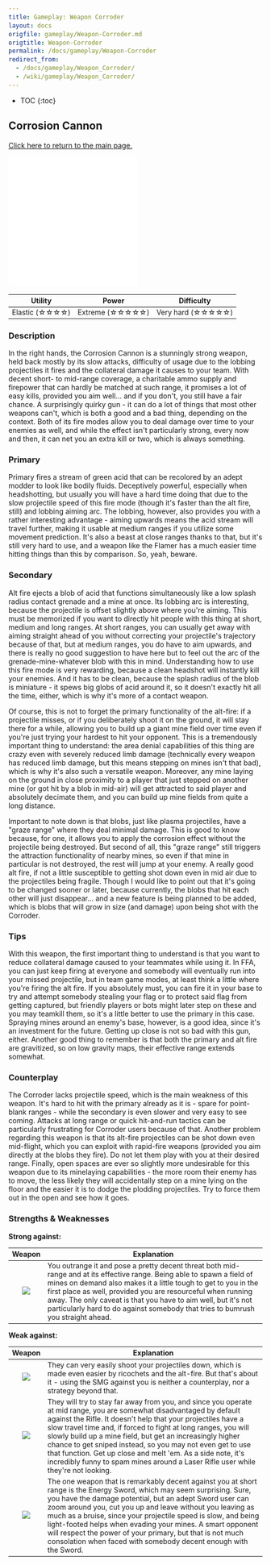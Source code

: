 ```yaml
---
title: Gameplay: Weapon Corroder
layout: docs
origfile: gameplay/Weapon-Corroder.md
origtitle: Weapon-Corroder
permalink: /docs/gameplay/Weapon-Corroder
redirect_from:
  - /docs/gameplay/Weapon_Corroder/
  - /wiki/gameplay/Weapon_Corroder/
---
```

* TOC
{:toc}
## Corrosion Cannon

[Click here to return to the main page.](Weapons-Guide)

<img src="../images/weapons/corroder.png" width="256px"/>

| Utility | Power | Difficulty |
|------------------|--------------------|---------------------|
| Elastic (☆☆☆☆) | Extreme (☆☆☆☆☆) | Very hard (☆☆☆☆☆) |

### Description

In the right hands, the Corrosion Cannon is a stunningly strong weapon, held back mostly by its slow attacks, difficulty of usage due to the lobbing projectiles it fires and the collateral damage it causes to your team. With decent short- to mid-range coverage, a charitable ammo supply and firepower that can hardly be matched at such range, it promises a lot of easy kills, provided you aim well... and if you don't, you still have a fair chance. A surprisingly quirky gun - it can do a lot of things that most other weapons can't, which is both a good and a bad thing, depending on the context. Both of its fire modes allow you to deal damage over time to your enemies as well, and while the effect isn't particularly strong, every now and then, it can net you an extra kill or two, which is always something.

### Primary

Primary fires a stream of green acid that can be recolored by an adept modder to look like bodily fluids. Deceptively powerful, especially when headshotting, but usually you will have a hard time doing that due to the slow projectile speed of this fire mode (though it's faster than the alt fire, still) and lobbing aiming arc. The lobbing, however, also provides you with a rather interesting advantage - aiming upwards means the acid stream will travel further, making it usable at medium ranges if you utilize some movement prediction. It's also a beast at close ranges thanks to that, but it's still very hard to use, and a weapon like the Flamer has a much easier time hitting things than this by comparison. So, yeah, beware.

### Secondary

Alt fire ejects a blob of acid that functions simultaneously like a low splash radius contact grenade and a mine at once. Its lobbing arc is interesting, because the projectile is offset slightly above where you're aiming. This must be memorized if you want to directly hit people with this thing at short, medium and long ranges. At short ranges, you can usually get away with aiming straight ahead of you without correcting your projectile's trajectory because of that, but at medium ranges, you do have to aim upwards, and there is really no good suggestion to have here but to feel out the arc of the grenade-mine-whatever blob with this in mind. Understanding how to use this fire mode is very rewarding, because a clean headshot will instantly kill your enemies. And it has to be clean, because the splash radius of the blob is miniature - it spews big globs of acid around it, so it doesn't exactly hit all the time, either, which is why it's more of a contact weapon.

Of course, this is not to forget the primary functionality of the alt-fire: if a projectile misses, or if you deliberately shoot it on the ground, it will stay there for a while, allowing you to build up a giant mine field over time even if you're just trying your hardest to hit your opponent. This is a tremendously important thing to understand: the area denial capabilities of this thing are crazy even with severely reduced limb damage (technically every weapon has reduced limb damage, but this means stepping on mines isn't that bad), which is why it's also such a versatile weapon. Moreover, any mine laying on the ground in close proximity to a player that just stepped on another mine (or got hit by a blob in mid-air) will get attracted to said player and absolutely decimate them, and you can build up mine fields from quite a long distance.

Important to note down is that blobs, just like plasma projectiles, have a "graze range" where they deal minimal damage. This is good to know because, for one, it allows you to apply the corrosion effect without the projectile being destroyed. But second of all, this "graze range" still triggers the attraction functionality of nearby mines, so even if that mine in particular is not destroyed, the rest will jump at your enemy. A really good alt fire, if not a little susceptible to getting shot down even in mid air due to the projectiles being fragile. Though I would like to point out that it's going to be changed sooner or later, because currently, the blobs that hit each other will just disappear... and a new feature is being planned to be added, which is blobs that will grow in size (and damage) upon being shot with the Corroder.

### Tips

With this weapon, the first important thing to understand is that you want to reduce collateral damage caused to your teammates while using it. In FFA, you can just keep firing at everyone and somebody will eventually run into your missed projectile, but in team game modes, at least think a little where you're firing the alt fire. If you absolutely must, you can fire it in your base to try and attempt somebody stealing your flag or to protect said flag from getting captured, but friendly players or bots might later step on these and you may teamkill them, so it's a little better to use the primary in this case. Spraying mines around an enemy's base, however, is a good idea, since it's an investment for the future. Getting up close is not so bad with this gun, either. Another good thing to remember is that both the primary and alt fire are gravitized, so on low gravity maps, their effective range extends somewhat.

### Counterplay

The Corroder lacks projectile speed, which is the main weakness of this weapon. It's hard to hit with the primary already as it is - spare for point-blank ranges - while the secondary is even slower and very easy to see coming. Attacks at long range or quick hit-and-run tactics can be particularly frustrating for Corroder users because of that. Another problem regarding this weapon is that its alt-fire projectiles can be shot down even mid-flight, which you can exploit with rapid-fire weapons (provided you aim directly at the blobs they fire). Do not let them play with you at their desired range. Finally, open spaces are ever so slightly more undesirable for this weapon due to its minelaying capabilities - the more room their enemy has to move, the less likely they will accidentally step on a mine lying on the floor and the easier it is to dodge the plodding projectiles. Try to force them out in the open and see how it goes.

### Strengths & Weaknesses

**Strong against:**

| Weapon | Explanation |
| :----: | ----------- |
| <img src="../images/weapons/flamer.png" width="64px"/> | You outrange it and pose a pretty decent threat both mid-range and at its effective range. Being able to spawn a field of mines on demand also makes it a little tough to get to you in the first place as well, provided you are resourceful when running away. The only caveat is that you have to aim well, but it's not particularly hard to do against somebody that tries to bumrush you straight ahead. |

**Weak against:**

| Weapon | Explanation |
| :----: | ----------- |
| <img src="../images/weapons/smg.png" width="64px"/> | They can very easily shoot your projectiles down, which is made even easier by ricochets and the alt-fire. But that's about it - using the SMG against you is neither a counterplay, nor a strategy beyond that. |
| <img src="../images/weapons/rifle.png" width="64px"/> | They will try to stay far away from you, and since you operate at mid range, you are somewhat disadvantaged by default against the Rifle. It doesn't help that your projectiles have a slow travel time and, if forced to fight at long ranges, you will slowly build up a mine field, but get an increasingly higher chance to get sniped instead, so you may not even get to use that function. Get up close and melt 'em. As a side note, it's incredibly funny to spam mines around a Laser Rifle user while they're not looking. |
| <img src="../images/weapons/sword.png" width="64px"/> | The one weapon that is remarkably decent against you at short range is the Energy Sword, which may seem surprising. Sure, you have the damage potential, but an adept Sword user can zoom around you, cut you up and leave without you leaving as much as a bruise, since your projectile speed is slow, and being light-footed helps when evading your mines. A smart opponent will respect the power of your primary, but that is not much consolation when faced with somebody decent enough with the Sword. |
